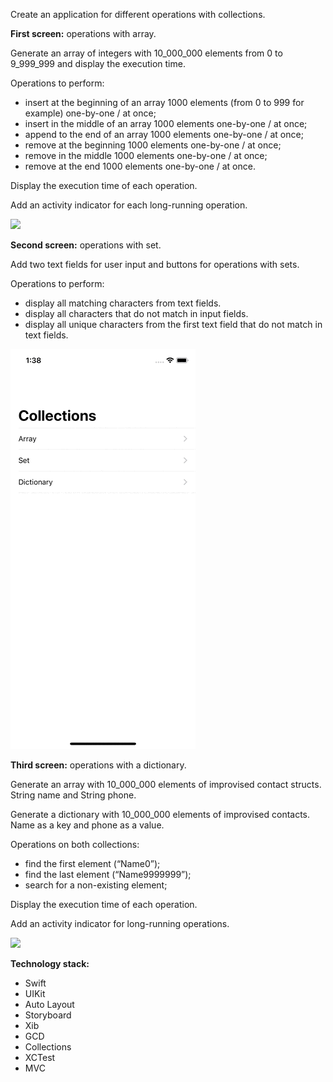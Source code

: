 Create an application for different operations with collections.

<b>First screen:</b> operations with array.

Generate an array of integers with 10_000_000 elements from 0 to 9_999_999 and display the execution time.

Operations to perform:

- insert at the beginning of an array 1000 elements (from 0 to 999 for example) one-by-one / at once;
- insert in the middle of an array 1000 elements one-by-one / at once;
- append to the end of an array 1000 elements one-by-one / at once;
- remove at the beginning 1000 elements one-by-one / at once;
- remove in the middle 1000 elements one-by-one / at once;
- remove at the end 1000 elements one-by-one / at once.

Display the execution time of each operation.

Add an activity indicator for each long-running operation.
  
![](https://github.com/roman-ivanoff/Collections/blob/main/1.gif)
  
<b>Second screen:</b> operations with set.

Add two text fields for user input and buttons for operations with sets.

Operations to perform:

- display all matching characters from text fields.
- display all characters that do not match in input fields.
- display all unique characters from the first text field that do not match in text fields.

![](https://github.com/roman-ivanoff/Collections/blob/main/2.gif)

<b>Third screen:</b> operations with a dictionary. 

Generate an array with 10_000_000 elements of improvised contact structs. String name and String phone.

Generate a dictionary with 10_000_000 elements of improvised contacts. Name as a key and phone as a value.

Operations on both collections:

- find the first element (“Name0”);
- find the last element (“Name9999999”);
- search for a non-existing element;

Display the execution time of each operation.

Add an activity indicator for long-running operations.
	
![](https://github.com/roman-ivanoff/Collections/blob/main/3.gif)


<b>Technology stack:</b>
- Swift
- UIKit
- Auto Layout
- Storyboard
- Xib
- GCD
- Collections
- XCTest
- MVC
